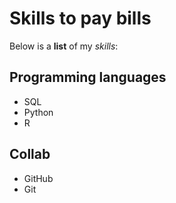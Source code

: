 # Skills to pay bills

Below is a **list** of my _skills_:

## Programming languages
- SQL
- Python
- R

## Collab
- GitHub
- Git
